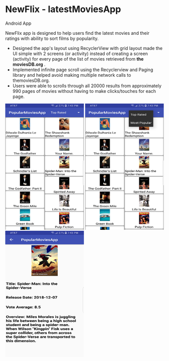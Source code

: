 # NewFlix - latestMoviesApp
Android App

NewFlix app is designed to help users find the latest movies and their ratings with ability to sort films by popularity.

<ul>
<li>Designed the app's layout using RecyclerView with grid layout made the UI simple with 2 screens (or activity)
instead of creating a screen (activity) for every page of the list of movies retrieved from <b>the moviesDB.org </b>. </li>
<li>Implemented infinite page scroll using the Recyclerview and Paging library and helped avoid making multiple
    network calls to themoviesDB.org.</li>
    <li> Users were able to scrolls through all 20000 results from approximately 990
    pages of movies without having to make clicks/touches for each page. </li>
</ul>

<p>
    <img src="NewFlix_MoviesList.jpg" height="400" width="250">
    <img src="Newflix_sortOption.jpg" height="400" width="250">
    <img src="Newflix_detailPage.jpg" height="400" width="250">
</p>
